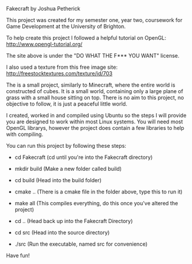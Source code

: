 Fakecraft by Joshua Petherick

This project was created for my semester one, year two, coursework for Game Development at the University of Brighton.

To help create this project I followed a helpful tutorial on OpenGL:  http://www.opengl-tutorial.org/

The site above is under the "DO WHAT THE F*** YOU WANT" license. 

I also used a texture from this free image site:  http://freestocktextures.com/texture/id/703

The is a small project, similarly to Minecraft, where the entire world is constructed of cubes. It is a small world, containing only a large plane of grass with a small house sitting on top. There is no aim to this project, no objective to follow, it is just a peaceful little world. 

I created, worked in and compiled using Ubuntu so the steps I will provide you are designed to work within most Linux systems. You will need most OpenGL librarys, however the project does contain a few libraries to help with compiling. 

You can run this project by following these steps:

-   cd Fakecraft   (cd until you're into the Fakecraft directory)

-   mkdir build    (Make a new folder called build)

-   cd build       (Head into the build folder)

-   cmake ..       (There is a cmake file in the folder above, type this to run it)

-   make all       (This compiles everything, do this once you've altered the project)

-   cd ..          (Head back up into the Fakecraft Directory)

-   cd src         (Head into the source directory)

-   ./src          (Run the executable, named src for convenience)

Have fun!
